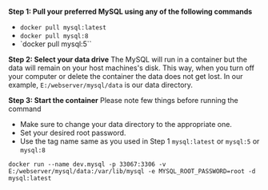 
**Step 1: Pull your preferred MySQL using any of the following commands**
* `docker pull mysql:latest`
* `docker pull mysql:8`
* `docker pull mysql:5``

**Step 2: Select your data drive**
The MySQL will run in a container but the data will remain on your host machines's disk. This way, when you turn off your computer or delete the container the data does not get lost. In our example, `E:/webserver/mysql/data` is our data directory.

**Step 3: Start the container**
Please note few things before running the command
* Make sure to change your data directory to the appropriate one.
* Set your desired root password.
* Use the tag name same as you used in Step 1 `mysql:latest` or `mysql:5` or `mysql:8`

`docker run --name dev.mysql -p 33067:3306 -v E:/webserver/mysql/data:/var/lib/mysql -e MYSQL_ROOT_PASSWORD=root -d mysql:latest`
